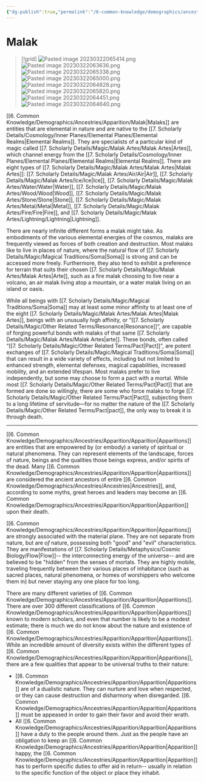 ```yaml
---
{"dg-publish":true,"permalink":"/6-common-knowledge/demographics/ancestries/apparition/malak/","noteIcon":""}
---
```


# Malak

>[!grid]
>![Pasted image 20230322065414.png](/img/user/x.%20Assets/Attachments/Pasted%20image%2020230322065414.png)
>![Pasted image 20230322063636.png](/img/user/x.%20Assets/Attachments/Pasted%20image%2020230322063636.png)
>![Pasted image 20230322065338.png](/img/user/x.%20Assets/Attachments/Pasted%20image%2020230322065338.png)
>![Pasted image 20230322065000.png](/img/user/x.%20Assets/Attachments/Pasted%20image%2020230322065000.png)
>![Pasted image 20230322064828.png](/img/user/x.%20Assets/Attachments/Pasted%20image%2020230322064828.png)
>![Pasted image 20230322065820.png](/img/user/x.%20Assets/Attachments/Pasted%20image%2020230322065820.png)
>![Pasted image 20230322064451.png](/img/user/x.%20Assets/Attachments/Pasted%20image%2020230322064451.png)
>![Pasted image 20230322064640.png](/img/user/x.%20Assets/Attachments/Pasted%20image%2020230322064640.png)
>


[[6. Common Knowledge/Demographics/Ancestries/Apparition/Malak\|Malaks]] are entities that are elemental in nature and are native to the [[7. Scholarly Details/Cosmology/Inner Planes/Elemental Planes/Elemental Realms\|Elemental Realms]]. They are specialists of a particular kind of magic called [[7. Scholarly Details/Magic/Malak Artes/Malak Artes\|Artes]], which channel energy from the [[7. Scholarly Details/Cosmology/Inner Planes/Elemental Planes/Elemental Realms\|Elemental Realms]]. There are eight types of [[7. Scholarly Details/Magic/Malak Artes/Malak Artes\|Malak Artes]]: [[7. Scholarly Details/Magic/Malak Artes/Air/Air\|Air]], [[7. Scholarly Details/Magic/Malak Artes/Ice/Ice\|Ice]], [[7. Scholarly Details/Magic/Malak Artes/Water/Water\|Water]], [[7. Scholarly Details/Magic/Malak Artes/Wood/Wood\|Wood]], [[7. Scholarly Details/Magic/Malak Artes/Stone/Stone\|Stone]], [[7. Scholarly Details/Magic/Malak Artes/Metal/Metal\|Metal]], [[7. Scholarly Details/Magic/Malak Artes/Fire/Fire\|Fire]], and [[7. Scholarly Details/Magic/Malak Artes/Lightning/Lightning\|Lightning]]. 

There are nearly infinite different forms a malak might take. As embodiments of the various elemental energies of the cosmos, malaks are frequently viewed as forces of both creation and destruction. Most malaks like to live in places of nature, where the natural flow of [[7. Scholarly Details/Magic/Magical Traditions/Soma\|Soma]] is strong and can be accessed more freely. Furthermore, they also tend to exhibit a preference for terrain that suits their chosen [[7. Scholarly Details/Magic/Malak Artes/Malak Artes\|Arte]], such as a fire malak choosing to live near a volcano, an air malak living atop a mountain, or a water malak living on an island or oasis.

While all beings with [[7. Scholarly Details/Magic/Magical Traditions/Soma\|Soma]] may at least some minor affinity to at least one of the eight [[7. Scholarly Details/Magic/Malak Artes/Malak Artes\|Malak Artes]], beings with an unusually high affinity, or “[[7. Scholarly Details/Magic/Other Related Terms/Resonance\|Resonance]]”, are capable of forging powerful bonds with malaks of that same [[7. Scholarly Details/Magic/Malak Artes/Malak Artes\|arte]]. These bonds, often called “[[7. Scholarly Details/Magic/Other Related Terms/Pact\|Pact]]”, are potent exchanges of [[7. Scholarly Details/Magic/Magical Traditions/Soma\|Soma]] that can result in a wide variety of effects, including but not limited to enhanced strength, elemental defenses, magical capabilities, increased mobility, and an extended lifespan. Most malaks prefer to live independently, but some may choose to form a pact with a mortal. While most [[7. Scholarly Details/Magic/Other Related Terms/Pact\|Pact]] that are formed are done so willingly, there are some who force malaks to forge [[7. Scholarly Details/Magic/Other Related Terms/Pact\|Pact]], subjecting them to a long lifetime of servitude—for no matter the nature of the [[7. Scholarly Details/Magic/Other Related Terms/Pact\|pact]], the only way to break it is through death.

---


[[6. Common Knowledge/Demographics/Ancestries/Apparition/Apparition\|Apparitions]] are entities that are empowered by (or embody) a variety of spiritual or natural phenomena. They can represent elements of the landscape, forces of nature, beings and the qualities those beings express, and/or spirits of the dead. Many [[6. Common Knowledge/Demographics/Ancestries/Apparition/Apparition\|Apparitions]] are considered the ancient ancestors of entire [[6. Common Knowledge/Demographics/Ancestries/Ancestries\|Ancestries]], and, according to some myths, great heroes and leaders may become an [[6. Common Knowledge/Demographics/Ancestries/Apparition/Apparition\|Apparition]] upon their death.

[[6. Common Knowledge/Demographics/Ancestries/Apparition/Apparition\|Apparitions]] are strongly associated with the material plane. They are not separate from nature, but are *of* nature, possessing both "good" and "evil" characteristics. They are manifestations of [[7. Scholarly Details/Metaphysics/Cosmic Biology/Flow\|Flow]]-- the interconnecting energy of the universe-- and are believed to be "hidden" from the senses of mortals. They are highly mobile, traveling frequently between their various places of inhabitance (such as sacred places, natural phenomena, or homes of worshippers who welcome them in) but never staying any one place for too long. 

There are many different varieties of [[6. Common Knowledge/Demographics/Ancestries/Apparition/Apparition\|Apparitions]]. There are over 300 different classifications of [[6. Common Knowledge/Demographics/Ancestries/Apparition/Apparition\|Apparitions]] known to modern scholars, and even that number is likely to be a modest estimate; there is much we do not know about the nature and existence of [[6. Common Knowledge/Demographics/Ancestries/Apparition/Apparition\|Apparitions]]. While an incredible amount of diversity exists within the different types of [[6. Common Knowledge/Demographics/Ancestries/Apparition/Apparition\|Apparitions]], there are a few qualities that appear to be universal truths to their nature:

- [[6. Common Knowledge/Demographics/Ancestries/Apparition/Apparition\|Apparitions]] are of a dualistic nature. They can nurture and love when respected, or they can cause destruction and disharmony when disregarded. [[6. Common Knowledge/Demographics/Ancestries/Apparition/Apparition\|Apparitions]] must be appeased in order to gain their favor and avoid their wrath. 
- All [[6. Common Knowledge/Demographics/Ancestries/Apparition/Apparition\|Apparitions]] have a duty to the people around them. Just as the people have an obligation to keep an [[6. Common Knowledge/Demographics/Ancestries/Apparition/Apparition\|Apparition]] happy, the [[6. Common Knowledge/Demographics/Ancestries/Apparition/Apparition\|Apparition]] has to perform specific duties to offer aid in return-- usually in relation to the specific function of the object or place they inhabit.



